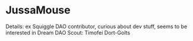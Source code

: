 # JussaMouse

Details: ex Squiggle DAO contributor, curious about dev stuff, seems to be interested in Dream DAO
Scout: Timofei Dort-Golts